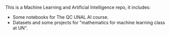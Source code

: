 This is a Machine Learning and Artificial Intelligence repo, it includes:
- Some notebooks for The QC UNAL AI course.
- Datasets and some projects for "mathematics for machine learning class at UN".
